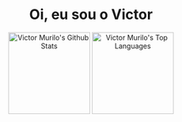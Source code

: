 <h1 align="center">Oi, eu sou o Victor</h1>

<div align="center">
  <a href="https://github.com/VictorMurilo23/github-readme-stats"><img height="165em" alt="Victor Murilo's Github Stats" src="https://github-readme-stats.vercel.app/api?username=victormurilo23&count_private=true&show_icons=true&theme=dracula" /></a>
  <a href="https://github.com/VictorMurilo23/github-readme-stats"><img height="165em" alt="Victor Murilo's Top Languages" src="https://github-readme-stats.vercel.app/api/top-langs/?username=victormurilo23&layout=compact&theme=dracula"/>
	</a>
</div>
